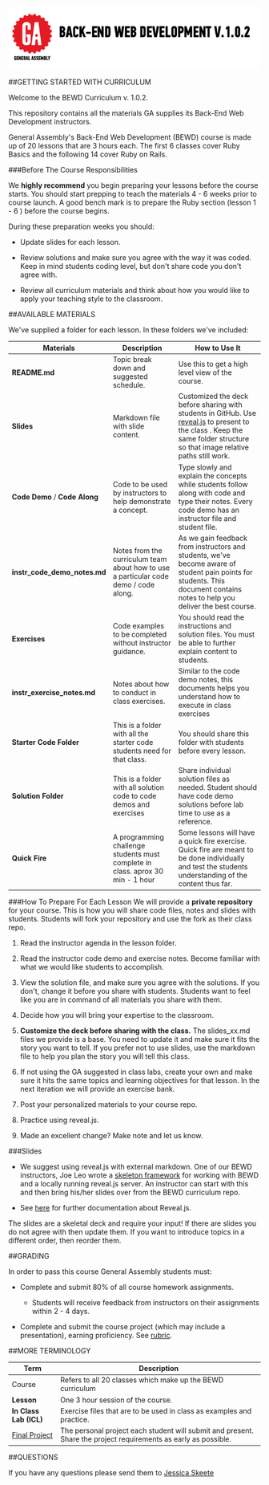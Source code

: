 
![BEWD 1.0.2](assets/instructor_bewd_logo.png)

##GETTING STARTED WITH CURRICULUM

Welcome to the BEWD Curriculum v. 1.0.2. 

This repository contains all the materials GA supplies its Back-End Web Development instructors. 

General Assembly's Back-End Web Development (BEWD) course is made up of 20 lessons that are 3 hours each. The first 6 classes cover Ruby Basics and the following 14 cover Ruby on Rails. 

###Before The Course Responsibilities
 
We __highly recommend__ you begin preparing your lessons before the course starts. You should start prepping to teach the materials 4 - 6 weeks prior to course launch. A good bench mark is to prepare the Ruby section (lesson 1 - 6 )  before the course begins. 

During these preparation weeks you should: 

*	Update slides for each lesson.

*	Review solutions and make sure you agree with the way it was coded. Keep in mind students coding level, but don't share code you don't agree with.

*	Review all curriculum materials and think about how you would like to apply your teaching style to the classroom. 


##AVAILABLE MATERIALS

We've supplied a folder for each lesson. In these folders we've included:

|Materials | Description | How to Use It|
|----|---------|---------------|
| __README.md__| Topic break down and suggested schedule. | Use this to get a high level view of the course.|
| __Slides__| Markdown file with slide content.| Customized the deck before sharing with students in GitHub. Use [reveal.js]() to present to the class . Keep the same folder structure so that image relative paths still work.|
| __Code Demo__ / __Code Along__| Code to be used by instructors to help demonstrate a concept.|Type slowly and explain the concepts while students follow along with code and type their notes. Every code demo has an instructor file and student file.|
| __instr_code_demo_notes.md__| Notes from the curriculum team about how to use a particular code demo / code along.| As we gain feedback from instructors and students, we've become aware of student pain points for students. This document contains notes to help you deliver the best course.|
| __Exercises__|Code examples to be completed without instructor guidance.| You should read the instructions and solution files. You must be able to further explain content to students.|
| __instr_exercise_notes.md__| Notes about how to conduct in class exercises.|Similar to the code demo notes, this documents helps you understand how to execute in class exercises|
| __Starter Code Folder__| This is a folder with all the starter code students need for that class.| You should share this folder with students before every lesson.|
| __Solution Folder__| This is a folder with all solution code to code demos and exercises| Share individual solution files as needed. Student should have code demo solutions before lab time to use as a reference.|
| __Quick Fire__| A programming challenge students must complete in class. aprox 30 min - 1 hour| Some lessons will have a quick fire exercise. Quick fire are meant to be done individually and test the students understanding of the content thus far.|


###How To Prepare For Each Lesson
We will provide a __private repository__ for your course. This is how you will share code files, notes and slides with students. 
Students will fork your repository and use the fork as their class repo.

1.	Read the instructor agenda in the lesson folder.

2.	Read the instructor code demo and exercise notes. Become familiar with what we would like students to accomplish.

3.	View the solution file, and make sure you agree with the solutions. If you don't, change it before you share with students. Students want to feel like you are in command of all materials you share with them.

4.	Decide how you will bring your expertise to the classroom.

5.	__Customize the deck before sharing with the class.__ The slides_xx.md files we provide is a base. You need to update it and make sure it fits the story you want to tell. If you prefer not to use slides, use the markdown file to help you plan the story you will tell this class.

6.	If not using the GA suggested in class labs, create your own and make sure it hits the same topics and learning objectives for that lesson. In the next iteration we will provide an exercise bank.

7.	Post your personalized materials to your course repo.

8.	Practice using reveal.js.

8.	Made an excellent change? Make note and let us know.


###Slides

*	We suggest using reveal.js with external markdown. One of our BEWD instructors, Joe Leo wrote a [skeleton framework](https://github.com/jleo3/reveal.ga) for working with BEWD and a locally running reveal.js server. An instructor can start with this and then bring his/her slides over from the BEWD curriculum repo.

*	See [here](https://github.com/hakimel/reveal.js) for further documentation about Reveal.js. 

The slides are a skeletal deck and require your input! If there are slides you do not agree with then update them. If you want to introduce topics in a different order, then reorder them. 


##GRADING

In order to pass this course General Assembly students must:

*	Complete and submit 80% of all course homework assignments. 
	*	Students will receive feedback from instructors on their assignments within 2 - 4 days. 
	

*	Complete and submit the course project (which may include a presentation), earning 	proficiency. See [rubric](final_project_rubric.md). 


##MORE TERMINOLOGY

|Term|Description|
|---|---|
|Course|Refers to all 20 classes which make up the BEWD curriculum|
| __Lesson__ |One 3 hour session of the course. |
| __In Class Lab (ICL)__|Exercise files that are to be used in class as examples and practice.|
|[Final Project](Final_Project/final_project_requirements.md)|The personal project each student will submit and present. Share the project requirements as early as possible.|
	

##QUESTIONS

If you have any questions please send them to [Jessica Skeete](jessicat@generalassemb.ly)


